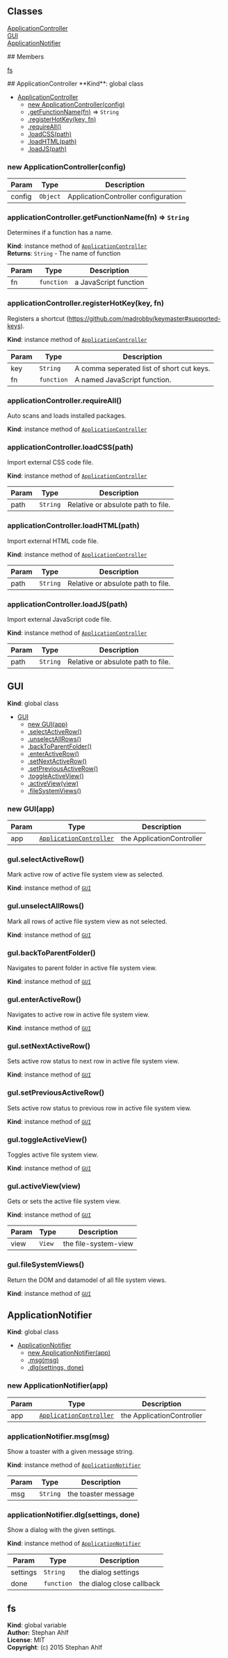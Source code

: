 ## Classes
<dl>
<dt><a href="#ApplicationController">ApplicationController</a></dt>
<dd></dd>
<dt><a href="#GUI">GUI</a></dt>
<dd></dd>
<dt><a href="#ApplicationNotifier">ApplicationNotifier</a></dt>
<dd></dd>
</dl>
## Members
<dl>
<dt><a href="#fs">fs</a></dt>
<dd></dd>
</dl>
<a name="ApplicationController"></a>
## ApplicationController
**Kind**: global class  

* [ApplicationController](#ApplicationController)
  * [new ApplicationController(config)](#new_ApplicationController_new)
  * [.getFunctionName(fn)](#ApplicationController+getFunctionName) ⇒ <code>String</code>
  * [.registerHotKey(key, fn)](#ApplicationController+registerHotKey)
  * [.requireAll()](#ApplicationController+requireAll)
  * [.loadCSS(path)](#ApplicationController+loadCSS)
  * [.loadHTML(path)](#ApplicationController+loadHTML)
  * [.loadJS(path)](#ApplicationController+loadJS)

<a name="new_ApplicationController_new"></a>
### new ApplicationController(config)

| Param | Type | Description |
| --- | --- | --- |
| config | <code>Object</code> | ApplicationController configuration |

<a name="ApplicationController+getFunctionName"></a>
### applicationController.getFunctionName(fn) ⇒ <code>String</code>
Determines if a function has a name.

**Kind**: instance method of <code>[ApplicationController](#ApplicationController)</code>  
**Returns**: <code>String</code> - The name of function  

| Param | Type | Description |
| --- | --- | --- |
| fn | <code>function</code> | a JavaScript function |

<a name="ApplicationController+registerHotKey"></a>
### applicationController.registerHotKey(key, fn)
Registers a shortcut (https://github.com/madrobby/keymaster#supported-keys).

**Kind**: instance method of <code>[ApplicationController](#ApplicationController)</code>  

| Param | Type | Description |
| --- | --- | --- |
| key | <code>String</code> | A comma seperated list of short cut keys. |
| fn | <code>function</code> | A named JavaScript function. |

<a name="ApplicationController+requireAll"></a>
### applicationController.requireAll()
Auto scans and loads installed packages.

**Kind**: instance method of <code>[ApplicationController](#ApplicationController)</code>  
<a name="ApplicationController+loadCSS"></a>
### applicationController.loadCSS(path)
Import external CSS code file.

**Kind**: instance method of <code>[ApplicationController](#ApplicationController)</code>  

| Param | Type | Description |
| --- | --- | --- |
| path | <code>String</code> | Relative or absulote path to file. |

<a name="ApplicationController+loadHTML"></a>
### applicationController.loadHTML(path)
Import external HTML code file.

**Kind**: instance method of <code>[ApplicationController](#ApplicationController)</code>  

| Param | Type | Description |
| --- | --- | --- |
| path | <code>String</code> | Relative or absulote path to file. |

<a name="ApplicationController+loadJS"></a>
### applicationController.loadJS(path)
Import external JavaScript code file.

**Kind**: instance method of <code>[ApplicationController](#ApplicationController)</code>  

| Param | Type | Description |
| --- | --- | --- |
| path | <code>String</code> | Relative or absulote path to file. |

<a name="GUI"></a>
## GUI
**Kind**: global class  

* [GUI](#GUI)
  * [new GUI(app)](#new_GUI_new)
  * [.selectActiveRow()](#GUI+selectActiveRow)
  * [.unselectAllRows()](#GUI+unselectAllRows)
  * [.backToParentFolder()](#GUI+backToParentFolder)
  * [.enterActiveRow()](#GUI+enterActiveRow)
  * [.setNextActiveRow()](#GUI+setNextActiveRow)
  * [.setPreviousActiveRow()](#GUI+setPreviousActiveRow)
  * [.toggleActiveView()](#GUI+toggleActiveView)
  * [.activeView(view)](#GUI+activeView)
  * [.fileSystemViews()](#GUI+fileSystemViews)

<a name="new_GUI_new"></a>
### new GUI(app)

| Param | Type | Description |
| --- | --- | --- |
| app | <code>[ApplicationController](#ApplicationController)</code> | the ApplicationController |

<a name="GUI+selectActiveRow"></a>
### guI.selectActiveRow()
Mark active row of active file system view as selected.

**Kind**: instance method of <code>[GUI](#GUI)</code>  
<a name="GUI+unselectAllRows"></a>
### guI.unselectAllRows()
Mark all rows of active file system view as not selected.

**Kind**: instance method of <code>[GUI](#GUI)</code>  
<a name="GUI+backToParentFolder"></a>
### guI.backToParentFolder()
Navigates to parent folder in active file system view.

**Kind**: instance method of <code>[GUI](#GUI)</code>  
<a name="GUI+enterActiveRow"></a>
### guI.enterActiveRow()
Navigates to active row in active file system view.

**Kind**: instance method of <code>[GUI](#GUI)</code>  
<a name="GUI+setNextActiveRow"></a>
### guI.setNextActiveRow()
Sets active row status to next row in active file system view.

**Kind**: instance method of <code>[GUI](#GUI)</code>  
<a name="GUI+setPreviousActiveRow"></a>
### guI.setPreviousActiveRow()
Sets active row status to previous row in active file system view.

**Kind**: instance method of <code>[GUI](#GUI)</code>  
<a name="GUI+toggleActiveView"></a>
### guI.toggleActiveView()
Toggles active file system view.

**Kind**: instance method of <code>[GUI](#GUI)</code>  
<a name="GUI+activeView"></a>
### guI.activeView(view)
Gets or sets the active file system view.

**Kind**: instance method of <code>[GUI](#GUI)</code>  

| Param | Type | Description |
| --- | --- | --- |
| view | <code>View</code> | the file-system-view |

<a name="GUI+fileSystemViews"></a>
### guI.fileSystemViews()
Return the DOM and datamodel of all file system views.

**Kind**: instance method of <code>[GUI](#GUI)</code>  
<a name="ApplicationNotifier"></a>
## ApplicationNotifier
**Kind**: global class  

* [ApplicationNotifier](#ApplicationNotifier)
  * [new ApplicationNotifier(app)](#new_ApplicationNotifier_new)
  * [.msg(msg)](#ApplicationNotifier+msg)
  * [.dlg(settings, done)](#ApplicationNotifier+dlg)

<a name="new_ApplicationNotifier_new"></a>
### new ApplicationNotifier(app)

| Param | Type | Description |
| --- | --- | --- |
| app | <code>[ApplicationController](#ApplicationController)</code> | the ApplicationController |

<a name="ApplicationNotifier+msg"></a>
### applicationNotifier.msg(msg)
Show a toaster with a given message string.

**Kind**: instance method of <code>[ApplicationNotifier](#ApplicationNotifier)</code>  

| Param | Type | Description |
| --- | --- | --- |
| msg | <code>String</code> | the toaster message |

<a name="ApplicationNotifier+dlg"></a>
### applicationNotifier.dlg(settings, done)
Show a dialog with the given settings.

**Kind**: instance method of <code>[ApplicationNotifier](#ApplicationNotifier)</code>  

| Param | Type | Description |
| --- | --- | --- |
| settings | <code>String</code> | the dialog settings |
| done | <code>function</code> | the dialog close callback |

<a name="fs"></a>
## fs
**Kind**: global variable  
**Author:** Stephan Ahlf  
**License**: MIT  
**Copyright**: (c) 2015 Stephan Ahlf  
